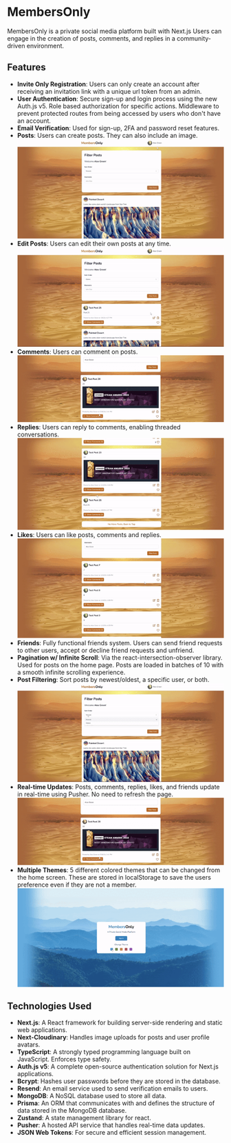 # MembersOnly

MembersOnly is a private social media platform built with Next.js Users can engage in the creation of posts, comments, and replies in a community-driven environment.

## Features

- **Invite Only Registration**: Users can only create an account after receiving an invitation link with a unique url token from an admin.
- **User Authentication**: Secure sign-up and login process using the new Auth.js v5. Role based authorization for specific actions. Middleware to prevent protected routes from being accessed by users who don't have an account.
- **Email Verification**: Used for sign-up, 2FA and password reset features. 
- **Posts**: Users can create posts. They can also include an image. ![Post Demo](/public/gifs/PostGif.gif)
- **Edit Posts**: Users can edit their own posts at any time. ![Edit Post Demo](/public/gifs/EditPostGif.gif)
- **Comments**: Users can comment on posts. ![Comment Demo](/public/gifs/PusherCommentGif.gif)
- **Replies**: Users can reply to comments, enabling threaded conversations. ![Reply Demo](/public/gifs/ReplyGif.gif)
- **Likes**: Users can like posts, comments and replies. ![Like Demo](/public/gifs/LikeGif.gif)
- **Friends**: Fully functional friends system. Users can send friend requests to other users, accept or decline friend requests and unfriend. 
- **Pagination w/ Infinite Scroll**: Via the react-intersection-observer library. Used for posts on the home page. Posts are loaded in batches of 10 with a smooth infinite scrolling experience.
- **Post Filtering**: Sort posts by newest/oldest, a specific user, or both. ![Filter Demo](/public/gifs/PostFilterGif.gif)
- **Real-time Updates**: Posts, comments, replies, likes, and friends update in real-time using Pusher. No need to refresh the page. ![Pusher Demo](/public/gifs/PusherCommentGif.gif)
- **Multiple Themes**: 5 different colored themes that can be changed from the home screen. These are stored in localStorage to save the users preference even if they are not a member. ![Theme Demo](/public/gifs/ThemeChangeGif.gif)

## Technologies Used

- **Next.js**: A React framework for building server-side rendering and static web applications.
- **Next-Cloudinary**: Handles image uploads for posts and user profile avatars.
- **TypeScript**: A strongly typed programming language built on JavaScript. Enforces type safety.
- **Auth.js v5**: A complete open-source authentication solution for Next.js applications.
- **Bcrypt**: Hashes user passwords before they are stored in the database.
- **Resend**: An email service used to send verification emails to users.
- **MongoDB**: A NoSQL database used to store all data.
- **Prisma**: An ORM that communicates with and defines the structure of data stored in the MongoDB database.
- **Zustand**: A state management library for react.
- **Pusher**: A hosted API service that handles real-time data updates.
- **JSON Web Tokens**: For secure and efficient session management.


